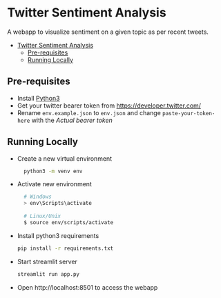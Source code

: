 # Twitter Sentiment Analysis

A webapp to visualize sentiment on a given topic as per recent tweets.


- [Twitter Sentiment Analysis](#twitter-sentiment-analysis)
  - [Pre-requisites](#pre-requisites)
  - [Running Locally](#running-locally)

## Pre-requisites
- Install [Python3](https://python.org)
- Get your twitter bearer token from https://developer.twitter.com/
- Rename `env.example.json` to `env.json` and change `paste-your-token-here` with the *Actual bearer token*

## Running Locally
  - Create a new virtual environment
    ```sh
      python3 -m venv env
    ```
  - Activate new environment
    ```sh
      # Windows
      > env\Scripts\activate
      
      # Linux/Unix
      $ source env/scripts/activate
    ```
  - Install python3 requirements
    ```sh
    pip install -r requirements.txt
    ```
  
  - Start streamlit server
    ```sh
    streamlit run app.py
    ```
  - Open http://localhost:8501 to access the webapp
